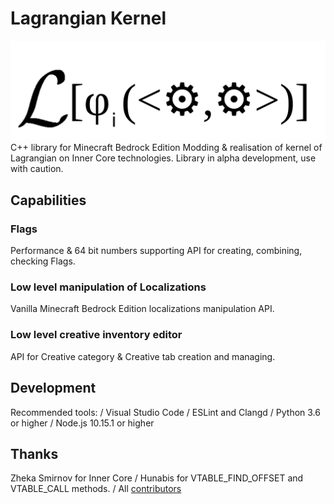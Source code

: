 # Lagrangian Kernel

![Плотность лагранжиана](mod_icon.png "Не имеющая физического смысла плотность лагранжиана")
С++ library for Minecraft Bedrock Edition Modding & realisation of kernel of Lagrangian on Inner Core technologies.
Library in alpha development, use with caution.

## Capabilities

### Flags

Performance & 64 bit numbers supporting API for creating, combining, checking Flags.

### Low level manipulation of Localizations

Vanilla Minecraft Bedrock Edition localizations manipulation API.

### Low level creative inventory editor

API for Creative category & Creative tab creation and managing.

## Development

Recommended tools: /
    Visual Studio Code /
    ESLint and Clangd /
    Python 3.6 or higher /
    Node.js 10.15.1 or higher

## Thanks

Zheka Smirnov for Inner Core /
Hunabis for VTABLE_FIND_OFFSET and VTABLE_CALL methods. /
All [contributors](graphs/contributors)
